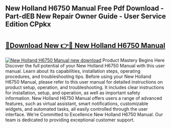 ## New Holland H6750 Manual Free Pdf Download - Part-dEB New Repair Owner Guide - User Service Edition CPpkx

# <h2><a href="http://bc88273.oget.top/?id=New+Holland+H6750+Manual">🔗Download New 👉🔴 New Holland H6750 Manual</a></h2>

[![New Holland H6750 Manual new download](https://i.imgur.com/5g1atiW.png)](http://bc88273.oget.top/?id=New+Holland+H6750+Manual)
Product Mastery Begins Here Discover the full potential of your New Holland H6750 Manual with this user manual. Learn about its capabilities, installation steps, operating procedures, and troubleshooting tips. Before using your New Holland H6750 Manual, please refer to this user manual for detailed instructions on product setup, operation, and troubleshooting. It includes clear instructions for installation, setup, and operation, as well as important safety information. New Holland H6750 Manual offers users a range of advanced features, such as virtual assistant, smart notifications, customizable widgets, and automated tasks, all easily controlled through the user interface. We're Committed to Excellence New Holland H6750 Manual. Our team is dedicated to providing exceptional customer support.
